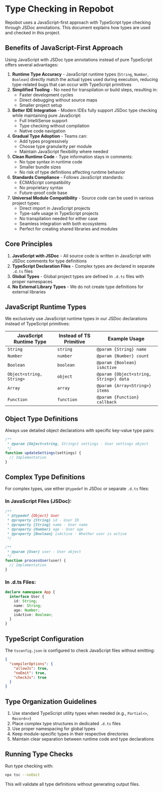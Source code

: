 # Type Checking in Repobot

Repobot uses a JavaScript-first approach with TypeScript type checking through JSDoc annotations. This document explains how types are used and checked in this project.

## Benefits of JavaScript-First Approach

Using JavaScript with JSDoc type annotations instead of pure TypeScript offers several advantages:

1. **Runtime Type Accuracy** - JavaScript runtime types (`String`, `Number`, `Boolean`) directly match the actual types used during execution, reducing type-related bugs that can occur with TypeScript primitives
2. **Simplified Tooling** - No need for transpilation or build steps, resulting in:
   - Faster development cycles
   - Direct debugging without source maps
   - Smaller project setup
3. **Better IDE Integration** - Modern IDEs fully support JSDoc type checking while maintaining pure JavaScript:
   - Full IntelliSense support
   - Type checking without compilation
   - Native code navigation
4. **Gradual Type Adoption** - Teams can:
   - Add types progressively
   - Choose type granularity per module
   - Maintain JavaScript flexibility where needed
5. **Clean Runtime Code** - Type information stays in comments:
   - No type syntax in runtime code
   - Smaller bundle sizes
   - No risk of type definitions affecting runtime behavior
6. **Standards Compliance** - Follows JavaScript standards:
   - ECMAScript compatibility
   - No proprietary syntax
   - Future-proof code base
7. **Universal Module Compatibility** - Source code can be used in various project types:
   - Direct import in JavaScript projects
   - Type-safe usage in TypeScript projects
   - No transpilation needed for either case
   - Seamless integration with both ecosystems
   - Perfect for creating shared libraries and modules

## Core Principles

1. **JavaScript with JSDoc** - All source code is written in JavaScript with JSDoc comments for type definitions
2. **TypeScript Declaration Files** - Complex types are declared in separate `.d.ts` files
3. **Global Types** - Global project types are defined in `.d.ts` files with proper namespaces
4. **No External Library Types** - We do not create type definitions for external libraries

## JavaScript Runtime Types

We exclusively use JavaScript runtime types in our JSDoc declarations instead of TypeScript primitives:

| JavaScript Runtime Type | Instead of TS Primitive | Example Usage |
|------------------------|-------------------------|---------------|
| `String` | `string` | `@param {String} name` |
| `Number` | `number` | `@param {Number} count` |
| `Boolean` | `boolean` | `@param {Boolean} isActive` |
| `Object<string, String>` | `object` | `@param {Object<string, String>} data` |
| `Array` | `array` | `@param {Array<String>} items` |
| `Function` | `function` | `@param {Function} callback` |

## Object Type Definitions

Always use detailed object declarations with specific key-value type pairs:

```javascript
/**
 * @param {Object<string, String>} settings - User settings object
 */
function updateSettings(settings) {
  // Implementation
}
```

## Complex Type Definitions

For complex types, use either `@typedef` in JSDoc or separate `.d.ts` files:

### In JavaScript Files (JSDoc):
```javascript
/**
 * @typedef {Object} User
 * @property {String} id - User ID
 * @property {String} name - User name
 * @property {Number} age - User age
 * @property {Boolean} isActive - Whether user is active
 */

/**
 * @param {User} user - User object
 */
function processUser(user) {
  // Implementation
}
```

### In .d.ts Files:
```typescript
declare namespace App {
  interface User {
    id: String;
    name: String;
    age: Number;
    isActive: Boolean;
  }
}
```

## TypeScript Configuration

The `tsconfig.json` is configured to check JavaScript files without emitting:

```json
{
  "compilerOptions": {
    "allowJs": true,
    "noEmit": true,
    "checkJs": true
  }
}
```

## Type Organization Guidelines

1. Use standard TypeScript utility types when needed (e.g., `Partial<>`, `Record<>`)
2. Place complex type structures in dedicated `.d.ts` files
3. Use proper namespacing for global types
4. Keep module-specific types in their respective directories
5. Maintain clear separation between runtime code and type declarations

## Running Type Checks

Run type checking with:

```bash
npx tsc --noEmit
```

This will validate all type definitions without generating output files. 